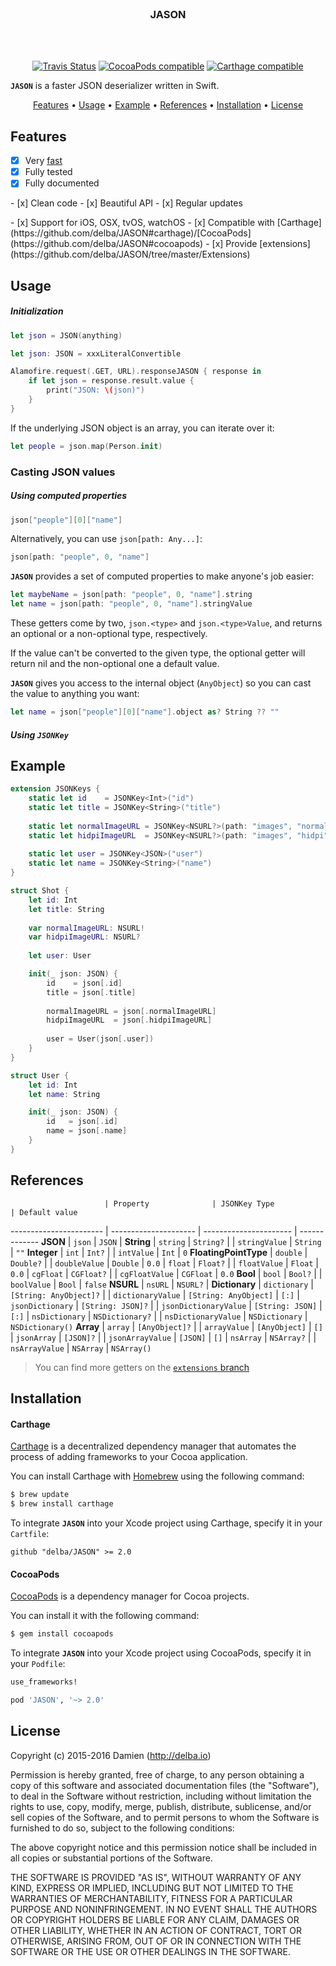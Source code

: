 <br/>
<h3 align="center">JASON</h3>
<br/>
<br/>

<p align="center">
    <a href="https://travis-ci.org/delba/JASON"><img alt="Travis Status" src="https://img.shields.io/travis/delba/JASON.svg"/></a>
    <a href="https://img.shields.io/cocoapods/v/JASON.svg"><img alt="CocoaPods compatible" src="https://img.shields.io/cocoapods/v/JASON.svg"/></a>
    <a href="https://github.com/Carthage/Carthage"><img alt="Carthage compatible" src="https://img.shields.io/badge/Carthage-compatible-4BC51D.svg?style=flat"/></a>
</p>

**`JASON`** is a faster JSON deserializer written in Swift.

<p align="center">
<a href="#features">Features</a> • <a href="#usage">Usage</a> • <a href="#example">Example</a> • <a href="#references">References</a> • <a href="#installation">Installation</a> • <a href="#license">License</a>
</p>

## Features

- [x] Very [fast](https://github.com/delba/JASON/tree/benchmarks)
- [x] Fully tested
- [x] Fully documented
<p></p>
- [x] Clean code
- [x] Beautiful API
- [x] Regular updates
<p></p>
- [x] Support for iOS, OSX, tvOS, watchOS
- [x] Compatible with [Carthage](https://github.com/delba/JASON#carthage)/[CocoaPods](https://github.com/delba/JASON#cocoapods)
- [x] Provide [extensions](https://github.com/delba/JASON/tree/master/Extensions)

## Usage

##### Initialization

```swift
let json = JSON(anything)
```

```swift
let json: JSON = xxxLiteralConvertible
```

```swift
Alamofire.request(.GET, URL).responseJASON { response in
    if let json = response.result.value {
        print("JSON: \(json)")
    }
}
```

If the underlying JSON object is an array, you can iterate over it:

```swift
let people = json.map(Person.init)
```

### Casting JSON values

##### Using computed properties

```swift
json["people"][0]["name"]
```

Alternatively, you can use `json[path: Any...]`:

```swift
json[path: "people", 0, "name"]
```

**`JASON`** provides a set of computed properties to make anyone's job easier:

```swift
let maybeName = json[path: "people", 0, "name"].string
let name = json[path: "people", 0, "name"].stringValue
```

These getters come by two, `json.<type>` and `json.<type>Value`, and returns an optional or a non-optional type, respectively.

If the value can't be converted to the given type, the optional getter will return nil and the non-optional one a default value.

**`JASON`** gives you access to the internal object (`AnyObject`) so you can cast the value to anything you want:

```swift
let name = json["people"][0]["name"].object as? String ?? ""
```

##### Using `JSONKey`

## Example

```swift
extension JSONKeys {
    static let id    = JSONKey<Int>("id")
    static let title = JSONKey<String>("title")
    
    static let normalImageURL = JSONKey<NSURL?>(path: "images", "normal")
    static let hidpiImageURL  = JSONKey<NSURL?>(path: "images", "hidpi")
    
    static let user = JSONKey<JSON>("user")
    static let name = JSONKey<String>("name") 
}
```

```swift
struct Shot {
    let id: Int
    let title: String
    
    var normalImageURL: NSURL!
    var hidpiImageURL: NSURL?
    
    let user: User

    init(_ json: JSON) {
        id    = json[.id]
        title = json[.title]
        
        normalImageURL = json[.normalImageURL]
        hidpiImageURL  = json[.hidpiImageURL]
        
        user = User(json[.user])
    }
}
```

```swift
struct User {
    let id: Int
    let name: String

    init(_ json: JSON) {
        id   = json[.id]
        name = json[.name]
    }
}
```

## References

                         | Property              | JSONKey Type           | Default value
 ----------------------- | --------------------- | ---------------------- | -------------
 **JSON**                | `json`                | `JSON`                 |
 **String**              | `string`              | `String?`              |
                         | `stringValue`         | `String`               | `""`
 **Integer**             | `int`                 | `Int?`                 |
                         | `intValue`            | `Int`                  | `0`
 **FloatingPointType**   | `double`              | `Double?`              |
                         | `doubleValue`         | `Double`               | `0.0`
                         | `float`               | `Float?`               |
                         | `floatValue`          | `Float`                | `0.0`
                         | `cgFloat`             | `CGFloat?`             |
                         | `cgFloatValue`        | `CGFloat`              | `0.0`
 **Bool**                | `bool`                | `Bool?`                |
                         | `boolValue`           | `Bool`                 | `false`
 **NSURL**               | `nsURL`               | `NSURL?`               |
 **Dictionary**          | `dictionary`          | `[String: AnyObject]?` |
                         | `dictionaryValue`     | `[String: AnyObject]`  | `[:]`
                         | `jsonDictionary`      | `[String: JSON]?`      |
                         | `jsonDictionaryValue` | `[String: JSON]`       | `[:]`
                         | `nsDictionary`        | `NSDictionary?`        |
                         | `nsDictionaryValue`   | `NSDictionary`         | `NSDictionary()`
 **Array**               | `array`               | `[AnyObject]?`         |
                         | `arrayValue`          | `[AnyObject]`          | `[]`
                         | `jsonArray`           | `[JSON]?`              |
                         | `jsonArrayValue`      | `[JSON]`               | `[]`
                         | `nsArray`             | `NSArray?`             |
                         | `nsArrayValue`        | `NSArray`              | `NSArray()`

> You can find more getters on the [`extensions` branch](https://github.com/delba/JASON/tree/extensions)

## Installation

#### Carthage

[Carthage](https://github.com/Carthage/Carthage) is a decentralized dependency manager that automates the process of adding frameworks to your Cocoa application.

You can install Carthage with [Homebrew](http://brew.sh/) using the following command:

```bash
$ brew update
$ brew install carthage
```

To integrate **`JASON`** into your Xcode project using Carthage, specify it in your `Cartfile`:

```ogdl
github "delba/JASON" >= 2.0
```

#### CocoaPods

[CocoaPods](http://cocoapods.org) is a dependency manager for Cocoa projects.

You can install it with the following command:

```bash
$ gem install cocoapods
```

To integrate **`JASON`** into your Xcode project using CocoaPods, specify it in your `Podfile`:

```ruby
use_frameworks!

pod 'JASON', '~> 2.0'
```

## License

Copyright (c) 2015-2016 Damien (http://delba.io)

Permission is hereby granted, free of charge, to any person obtaining a copy
of this software and associated documentation files (the "Software"), to deal
in the Software without restriction, including without limitation the rights
to use, copy, modify, merge, publish, distribute, sublicense, and/or sell
copies of the Software, and to permit persons to whom the Software is
furnished to do so, subject to the following conditions:

The above copyright notice and this permission notice shall be included in all
copies or substantial portions of the Software.

THE SOFTWARE IS PROVIDED "AS IS", WITHOUT WARRANTY OF ANY KIND, EXPRESS OR
IMPLIED, INCLUDING BUT NOT LIMITED TO THE WARRANTIES OF MERCHANTABILITY,
FITNESS FOR A PARTICULAR PURPOSE AND NONINFRINGEMENT. IN NO EVENT SHALL THE
AUTHORS OR COPYRIGHT HOLDERS BE LIABLE FOR ANY CLAIM, DAMAGES OR OTHER
LIABILITY, WHETHER IN AN ACTION OF CONTRACT, TORT OR OTHERWISE, ARISING FROM,
OUT OF OR IN CONNECTION WITH THE SOFTWARE OR THE USE OR OTHER DEALINGS IN THE
SOFTWARE.
